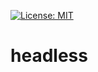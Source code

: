 [![License: MIT](https://img.shields.io/badge/License-MIT-yellow.svg)](https://opensource.org/licenses/MIT)

# headless
